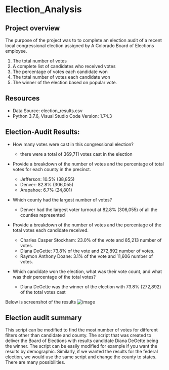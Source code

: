 # Election_Analysis
## Project overview
The purpose of the project was to to complete an election audit of a recent local congressional election assigned by A Colorado Board of Elections employee.
 1. The total number of votes
 2. A complete list of candidates who received votes
 3. The percentage of votes each candidate won
 4. The total number of votes each candidate won
 5. The winner of the election based on popular vote.

## Resources
- Data Source: election_results.csv
-  Python 3.7.6, Visual Studio Code Version: 1.74.3 

## Election-Audit Results:
- How many votes were cast in this congressional election? <br>
  - there were a total of 369,711 votes cast in the election

- Provide a breakdown of the number of votes and the percentage of total votes for each county in the precinct.
  - Jefferson: 
   10.5% (38,855)
  - Denver: 
    82.8% (306,055)
  - Arapahoe: 
    6.7% (24,801)
   
-	Which county had the largest number of votes?<br>
	-  Denver had the largest voter turnout at 82.8% (306,055) of all the counties represented
 
- Provide a breakdown of the number of votes and the percentage of the total votes each candidate received.<br>
  - Charles Casper Stockham: 
     23.0% of the vote and 85,213 number of votes.
  - Diana DeGette: 
     73.8% of the vote and 272,892 number of votes.
  - Raymon Anthony Doane: 
     3.1% of the vote and 11,606 number of votes.

- Which candidate won the election, what was their vote count, and what was their percentage of the total votes?
  - Diana DeGette was the winner of the election with 73.8% (272,892) of the total votes cast




Below is screenshot of the results
![image](https://user-images.githubusercontent.com/120526544/212503798-48ceb675-1eb2-4a9d-9205-e8715225633d.png)

## Election audit summary
This script can be modified to find the most number of votes for different filters other than candidate and county.
The script that was created to deliver the Board of Elections  with results candidate Diana DeGette being the winner. The script can be easily modified for example if you want the results by demographic. Similarly, if we wanted the results for the federal election, we would use the same script and change the county to states.
There are many possibilities.

